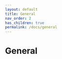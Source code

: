 ```yaml
---
layout: default
title: General
nav_order: 2
has_children: true
permalink: /docs/general
---
```


# General